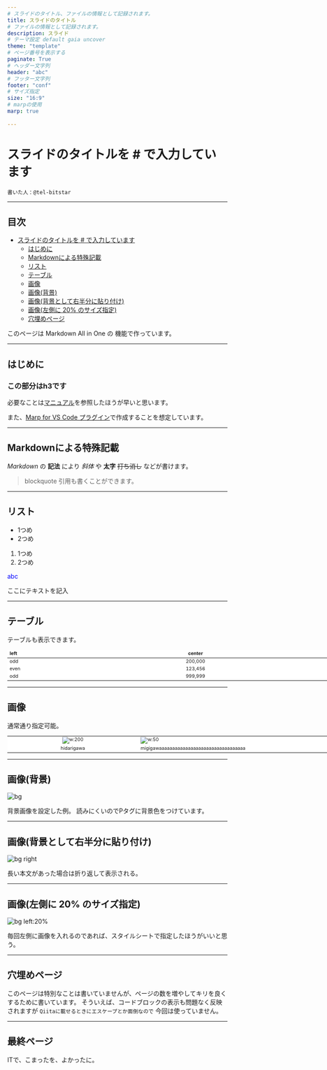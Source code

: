 ```yaml
---
# スライドのタイトル、ファイルの情報として記録されます。
title: スライドのタイトル
# ファイルの情報として記録されます。
description: スライド
# テーマ設定 default gaia uncover
theme: "template"
# ページ番号を表示する
paginate: True
# ヘッダー文字列
header: "abc"
# フッター文字列
footer: "conf"
# サイズ指定
size: "16:9"
# marpの使用
marp: true
    
---
```

<!-- _class: titlepage -->
<!-- _header: 「社内資料」とか「社外秘」とかそういうやつ -->
<!-- _paginate: False -->
# スライドのタイトルを # で入力しています

`書いた人：@tel-bitstar`

--- 
<!-- _class: toc -->
<!-- _footer: "個人で使用するなら設定の toc:level を変更して目次の対象となるレベルを固定してしまったほうが楽かもしれません。" -->
## 目次<!-- omit in toc -->
- [スライドのタイトルを # で入力しています](#スライドのタイトルを--で入力しています)
  - [はじめに](#はじめに)
  - [Markdownによる特殊記載](#markdownによる特殊記載)
  - [リスト](#リスト)
  - [テーブル](#テーブル)
  - [画像](#画像)
  - [画像(背景)](#画像背景)
  - [画像(背景として右半分に貼り付け)](#画像背景として右半分に貼り付け)
  - [画像(左側に 20% のサイズ指定)](#画像左側に-20-のサイズ指定)
  - [穴埋めページ](#穴埋めページ)

 このページは Markdown All in One の 機能で作っています。

---
## はじめに
### この部分はh3です<!-- omit in toc -->
必要なことは[マニュアル](https://marpit.marp.app/)を参照したほうが早いと思います。

また、[Marp for VS Code プラグイン](https://marketplace.visualstudio.com/items?itemName=marp-team.marp-vscode)で作成することを想定しています。

---
## Markdownによる特殊記載

_Markdown_ の __記法__ により *斜体* や **太字** ~~打ち消し~~ などが書けます。

> blockquote
> 引用も書くことができます。

---
## リスト

- 1つめ
- 2つめ
1. 1つめ
2. 2つめ

<span style="color: blue">abc</span>
<div class="textbox">ここにテキストを記入</div>

---
## テーブル

テーブルも表示できます。

|left|center|right|
|:-|:-:|-:|
|odd |200,000|300,000|
|even|123,456|2,000|
|odd |999,999|-50,000|

---
## 画像
通常通り指定可能。
<style scoped>
  table {
    /* table-layout: fixed; */
    bottom: 150px;
    width: 1000px;
    display:table;
    font-size: 8pt;
  }
  thead th {
    background: white;
    border: none;
  }
  tbody td, tr {
    border: none;
  }
  tbody tr:nth-child(n) {
    background: #fff;
  }
</style>
||
|:-:|
|![w:200](logo.png)<td width="70%">![w:50](logo.png)</td>|
|hidarigawa<td width="70%">migigawaaaaaaaaaaaaaaaaaaaaaaaaaaaaaaaaa</td>|

---
## 画像(背景)
<!-- _class: bgpage -->
<!-- _color: #f00 -->
![bg](logo.png)

背景画像を設定した例。
読みにくいのでPタグに背景色をつけています。

---
## 画像(背景として右半分に貼り付け)
<!-- _footer: "全画面ではない背景指定をした場合には長いフッターは折り返して表示される。" -->
![bg right](logo.png)

長い本文があった場合は折り返して表示される。

---
## 画像(左側に 20% のサイズ指定)

![bg left:20%](logo.png)

毎回左側に画像を入れるのであれば、スタイルシートで指定したほうがいいと思う。

---
## 穴埋めページ

このページは特別なことは書いていませんが、ページの数を増やしてキリを良くするために書いています。
そういえば、コードブロックの表示も問題なく反映されますが ```Qiitaに載せるときにエスケープとか面倒なので``` 今回は使っていません。

---
<!-- _class: lastpage -->
<!-- _footer: "　" -->
<!-- _paginate: false -->
## 最終ページ<!-- omit in toc -->

ITで、こまったを、よかったに。


